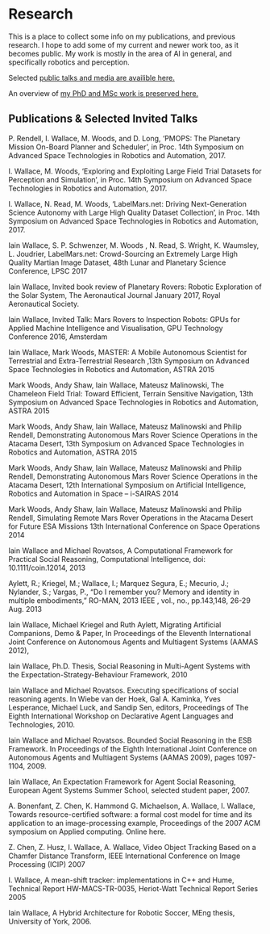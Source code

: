 # Research

This is a place to collect some info on my publications, and previous research. 
I hope to add some of my current and newer work too, as it becomes public. My work is mostly
in the area of AI in general, and specifically robotics and perception. 

Selected [public talks and media are availible here.](./talks_media.html)

An overview of [my PhD and MSc work is preserved here.](./phd.html)

## Publications & Selected Invited Talks

P. Rendell, I. Wallace, M. Woods, and D. Long, ‘PMOPS: The Planetary Mission On-Board Planner and Scheduler’, in Proc. 14th Symposium on Advanced Space Technologies in Robotics and Automation, 2017.

I. Wallace, M. Woods, ‘Exploring and Exploiting Large Field Trial Datasets for Perception and Simulation’, in Proc. 14th Symposium on Advanced Space Technologies in Robotics and Automation, 2017.

I. Wallace, N. Read, M. Woods, ‘LabelMars.net: Driving Next-Generation Science Autonomy with Large High Quality Dataset Collection’, in Proc. 14th Symposium on Advanced Space Technologies in Robotics and Automation, 2017.

Iain Wallace, S. P. Schwenzer, M. Woods , N. Read, S. Wright, K. Waumsley, L. Joudrier,  LabelMars.net: Crowd-Sourcing an Extremely Large High Quality Martian Image Dataset, 48th Lunar and Planetary Science Conference, LPSC 2017

Iain Wallace, Invited book review of Planetary Rovers: Robotic Exploration of the Solar System, The Aeronautical Journal January 2017, Royal Aeronautical Society.

Iain Wallace, Invited Talk: Mars Rovers to Inspection Robots: GPUs for Applied Machine Intelligence and Visualisation, GPU Technology Conference 2016, Amsterdam

Iain Wallace, Mark Woods, MASTER: A Mobile Autonomous Scientist for Terrestrial and Extra-Terrestrial Research  ,13th Symposium on Advanced Space Technologies in Robotics and Automation, ASTRA 2015

Mark Woods, Andy Shaw, Iain Wallace, Mateusz Malinowski, The Chameleon Field Trial: Toward Efficient, Terrain Sensitive Navigation, 13th Symposium on Advanced Space Technologies in Robotics and Automation, ASTRA 2015

Mark Woods, Andy Shaw, Iain Wallace, Mateusz Malinowski and Philip Rendell, Demonstrating Autonomous Mars Rover Science Operations in the Atacama Desert, 13th Symposium on Advanced Space Technologies in Robotics and Automation, ASTRA 2015

Mark Woods, Andy Shaw, Iain Wallace, Mateusz Malinowski and Philip Rendell, Demonstrating Autonomous Mars Rover Science Operations in the Atacama Desert, 12th International Symposium on Artificial Intelligence, Robotics and Automation in Space – i-SAIRAS 2014

Mark Woods, Andy Shaw, Iain Wallace, Mateusz Malinowski and Philip Rendell, Simulating Remote Mars Rover Operations in the Atacama Desert for Future ESA Missions 13th International Conference on Space Operations 2014

Iain Wallace and Michael Rovatsos, A Computational Framework for Practical Social Reasoning, Computational Intelligence,  doi: 10.1111/coin.12014, 2013

Aylett, R.; Kriegel, M.; Wallace, I.; Marquez Segura, E.; Mecurio, J.; Nylander, S.; Vargas, P., “Do I remember you? Memory and identity in multiple embodiments,” RO-MAN, 2013 IEEE , vol., no., pp.143,148, 26-29 Aug. 2013

Iain Wallace, Michael Kriegel and Ruth Aylett, Migrating Artificial Companions, Demo & Paper,  In Proceedings of the Eleventh International Joint Conference on Autonomous Agents and Multiagent Systems (AAMAS 2012),

Iain Wallace, Ph.D. Thesis, Social Reasoning in Multi-Agent Systems with the Expectation-Strategy-Behaviour Framework, 2010

Iain Wallace and Michael Rovatsos. Executing specifications of social reasoning agents. In Wiebe van der Hoek, Gal A. Kaminka, Yves Lesperance, Michael Luck, and Sandip Sen, editors, Proceedings of The Eighth International Workshop on Declarative Agent Languages and Technologies, 2010.

Iain Wallace and Michael Rovatsos. Bounded Social Reasoning in the ESB Framework. In Proceedings of the Eighth International Joint Conference on Autonomous Agents and Multiagent Systems (AAMAS 2009), pages 1097-1104, 2009.

Iain Wallace, An Expectation Framework for Agent Social Reasoning, European Agent Systems Summer School, selected student paper, 2007.

A. Bonenfant, Z. Chen, K. Hammond G. Michaelson, A. Wallace, I. Wallace, Towards resource-certified software: a formal cost model for time and its application to an image-processing example, Proceedings of the 2007 ACM symposium on Applied computing. Online here.

Z. Chen, Z. Husz, I. Wallace, A. Wallace, Video Object Tracking Based on a Chamfer Distance Transform, IEEE International Conference on Image Processing (ICIP) 2007

I. Wallace, A mean-shift tracker: implementations in C++ and Hume, Technical Report HW-MACS-TR-0035, Heriot-Watt Technical Report Series 2005

Iain Wallace, A Hybrid Architecture for Robotic Soccer, MEng thesis, University of York, 2006.

